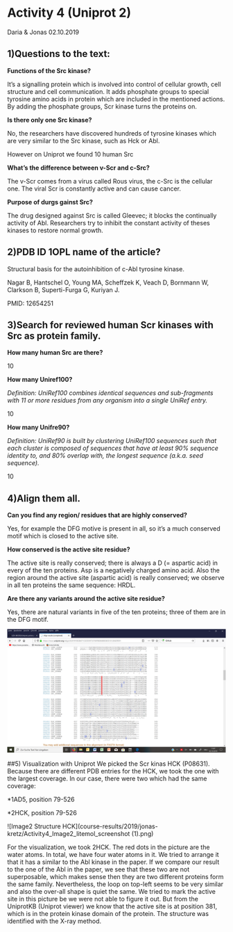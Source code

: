 # Activity 4 (Uniprot 2)
Daria & Jonas 02.10.2019

## 1)Questions to the text:
**Functions of the Src kinase?**

It’s a signalling protein which is involved into control of cellular growth, cell structure and cell communication. It adds phosphate groups to special tyrosine amino acids in protein which are included in the mentioned actions. By adding the phosphate groups, Scr kinase turns the proteins on. 

**Is there only one Src kinase?**

No, the researchers have discovered hundreds of tyrosine kinases which are very similar to the Src kinase, such as Hck or Abl.

However on Uniprot we found 10 human Src

**What’s the difference between v-Scr and c-Src?**

The v-Scr comes from a virus called Rous virus, the c-Src is the cellular one. The viral Scr is constantly active and can cause cancer. 

**Purpose of durgs gainst Src?**

The drug designed against Src is called Gleevec; it blocks the continually activity of Abl. Researchers try to inhibit the constant activity of theses kinases to restore normal growth. 

## 2)PDB	ID	1OPL	name	of	the	article?
Structural basis for the autoinhibition of c-Abl tyrosine kinase.

Nagar B, Hantschel O, Young MA, Scheffzek K, Veach D, Bornmann W, Clarkson B, Superti-Furga G, Kuriyan J.

PMID: 12654251

## 3)Search for reviewed human Scr kinases with Src as protein family.
**How many human Src are there?**

10

**How many Uniref100?**

_Definition: UniRef100 combines identical sequences and sub-fragments with 11 or more residues from any organism into a single UniRef entry._

10

**How many Unifre90?**

_Definition: UniRef90 is built by clustering UniRef100 sequences such that each cluster is composed of sequences that have at least 90% sequence identity to, and 80% overlap with, the longest sequence (a.k.a. seed sequence)._

10

## 4)Align them all. 
**Can you find any region/ residues that are highly conserved?**

Yes, for example the DFG motive is present in all, so it’s a much conserved motif which is closed to the active site. 

**How conserved is the active site residue?**

The active site is really conserved; there is always a D (= aspartic acid) in every of the ten proteins. Asp is a negatively charged amino acid.
Also the region around the active site (aspartic acid) is really conserved; we observe in all ten proteins the same sequence: HRDL. 

**Are there any variants around the active site residue?**

Yes, there are natural variants in five of the ten proteins; three of them are in the DFG motif. 

![Image1 Active site Natural variation](course-results/2019/jonas-kretz/Activity4_Image1_active_site.png)



##5) Visualization with Uniprot
We picked the Scr kinas HCK (P08631). Because there are different PDB entries for the HCK, we took the one with the largest coverage. In our case, there were two which had the same coverage: 

*1AD5, position 79-526

*2HCK, position 79-526

![Image2 Structure HCK](course-results/2019/jonas-kretz/Activity4_Image2_litemol_screenshot (1).png)


For the visualization, we took 2HCK. The red dots in the picture are the water atoms. In total, we have four water atoms in it. 
We tried to arrange it that it has a similar to the Abl kinase in the paper. If we compare our result to the one of the Abl in the paper, we see that these two are not superposable, which makes sense then they are two different proteins form the same family. 
Nevertheless, the loop on top-left seems to be very similar and also the over-all shape is quiet the same.  We tried to mark the active site in this picture be we were not able to figure it out. But from the UniprotKB (Uniprot viewer) we know that the active site is at position 381, which is in the protein kinase domain of the protein. 
The structure was identified with the X-ray method. 



